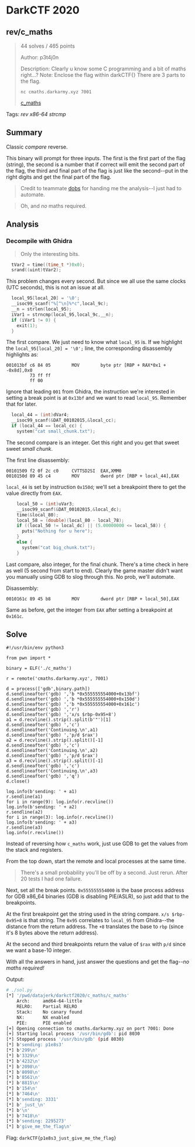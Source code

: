 # DarkCTF 2020

## rev/c_maths

> 44 solves / 465 points
>
> Author: p3t4j0n
>
> Description: Clearly u know some C programming and a bit of maths right...? Note: Enclose the flag within darkCTF{} There are 3 parts to the flag.
>
> `nc cmaths.darkarmy.xyz 7001`
>  
> [c_maths](c_maths)

Tags: _rev_ _x86-64_ _strcmp_


## Summary

Classic _compare_ reverse.

This binary will prompt for three inputs.  The first is the first part of the flag (string), the second is a number that if correct will emit the second part of the flag, the third and final part of the flag is just like the second--put in the right digits and get the final part of the flag.

> Credit to teammate [dobs](https://github.com/dobsonj/ctf/tree/master/writeups) for handing me the analysis--I just had to automate.

> Oh, and _no_ maths required.


## Analysis

### Decompile with Ghidra

> Only the interesting bits.

```c
  tVar2 = time((time_t *)0x0);
  srand((uint)tVar2);
```

This problem changes every second.  But since we all use the same clocks (UTC seconds), this is not an issue at all.

```c
  local_95[local_20] = '\0';
  __isoc99_scanf("%[^\n]%*c",local_9c);
  __n = strlen(local_95);
  iVar1 = strncmp(local_95,local_9c,__n);
  if (iVar1 != 0) {
    exit(1);
  }
```

The first compare.  We just need to know what `local_95` is.  If we highlight the `local_95[local_20] = '\0';` line, the corresponding disassembly highlights as:

```
001013bf c6 84 05        MOV        byte ptr [RBP + RAX*0x1 + -0x8d],0x0
         73 ff ff 
         ff 00
```

Ignore that leading `001` from Ghidra, the instruction we're interested in setting a break point is at `0x13bf` and we want to read `local_95`.  Remember that for later.


```c
  local_44 = (int)dVar4;
  __isoc99_scanf(&DAT_00102015,&local_cc);
  if (local_44 == local_cc) {
    system("cat small_chunk.txt");
```

The second compare is an integer.  Get this right and you get that sweet sweet _small chunk_.

The first line disassembly:

```
00101509 f2 0f 2c c0     CVTTSD2SI  EAX,XMM0
0010150d 89 45 c4        MOV        dword ptr [RBP + local_44],EAX
```

`local_44` is set by instruction `0x150d`; we'll set a breakpoint there to get the value directly from `EAX`.


```c
    local_50 = (int)uVar3;
    __isoc99_scanf(&DAT_00102015,&local_dc);
    time(&local_80);
    local_58 = (double)(local_80 - local_78);
    if ((local_50 != local_dc) || (5.00000000 <= local_58)) {
      puts("Nothing for u here");
    }
    else {
      system("cat big_chunk.txt");
    }
```

Last compare, also integer, for the final chunk.  There's a time check in here as well (5 second from start to end).  Clearly the game master didn't want you manually using GDB to slog through this.  No prob, we'll automate.

Disassembly:

```
0010161c 89 45 b8        MOV        dword ptr [RBP + local_50],EAX
```

Same as before, get the integer from `EAX` after setting a breakpoint at `0x161c`.


## Solve

```
#!/usr/bin/env python3

from pwn import *

binary = ELF('./c_maths')

r = remote('cmaths.darkarmy.xyz', 7001)

d = process(['gdb',binary.path])
d.sendlineafter('gdb) ','b *0x555555554000+0x13bf')
d.sendlineafter('gdb) ','b *0x555555554000+0x150d')
d.sendlineafter('gdb) ','b *0x555555554000+0x161c')
d.sendlineafter('gdb) ','r')
d.sendlineafter('gdb) ','x/s $rbp-0x95+8')
a1 = d.recvline().strip().split(b'"')[1]
d.sendlineafter('gdb) ','c')
d.sendlineafter('Continuing.\n',a1)
d.sendlineafter('gdb) ','p/d $rax')
a2 = d.recvline().strip().split()[-1]
d.sendlineafter('gdb) ','c')
d.sendlineafter('Continuing.\n',a2)
d.sendlineafter('gdb) ','p/d $rax')
a3 = d.recvline().strip().split()[-1]
d.sendlineafter('gdb) ','c')
d.sendlineafter('Continuing.\n',a3)
d.sendlineafter('gdb) ','q')
d.close()

log.info(b'sending: ' + a1)
r.sendline(a1)
for i in range(9): log.info(r.recvline())
log.info(b'sending: ' + a2)
r.sendline(a2)
for i in range(3): log.info(r.recvline())
log.info(b'sending: ' + a3)
r.sendline(a3)
log.info(r.recvline())
```

Instead of reversing how `c_maths` work, just use GDB to get the values from the stack and registers.

From the top down, start the remote and local processes at the same time.

> There's a small probability you'll be off by a second.  Just rerun.  After 20 tests I had one failure.

Next, set all the break points.  `0x555555554000` is the base process address for GDB x86_64 binaries (GDB is disabling PIE/ASLR), so just add that to the breakpoints.

At the first breakpoint get the string used in the string compare.  `x/s $rbp-0x95+8` is that string.  The `0x95` correlates to `local_95` from Ghidra--the distance from the return address.  The `+8` translates the base to `rbp` (since it's 8 bytes above the return address).

At the second and third breakpoints return the value of `$rax` with `p/d` since we want a base-10 integer.

With all the answers in hand, just answer the questions and get the flag--_no maths required!_

Output:

```bash
# ./sol.py
[*] '/pwd/datajerk/darkctf2020/c_maths/c_maths'
    Arch:     amd64-64-little
    RELRO:    Partial RELRO
    Stack:    No canary found
    NX:       NX enabled
    PIE:      PIE enabled
[+] Opening connection to cmaths.darkarmy.xyz on port 7001: Done
[+] Starting local process '/usr/bin/gdb': pid 8030
[*] Stopped process '/usr/bin/gdb' (pid 8030)
[*] b'sending: p1e8s3'
[*] b'299\n'
[*] b'3329\n'
[*] b'4232\n'
[*] b'2098\n'
[*] b'8098\n'
[*] b'8561\n'
[*] b'8815\n'
[*] b'154\n'
[*] b'7464\n'
[*] b'sending: 3331'
[*] b'_just_\n'
[*] b'\n'
[*] b'7418\n'
[*] b'sending: 2295273'
[*] b'give_me_the_flag\n'
```

Flag: `darkCTF{p1e8s3_just_give_me_the_flag}`